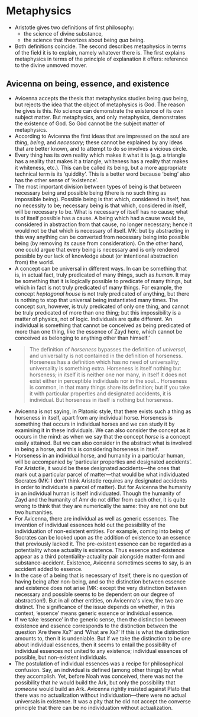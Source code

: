 # Metaphysics

* Aristotle gives two definitions of first philosophy:
  * the science of divine substance,
  * the science that theorizes about being *qua* being.
* Both definitions coincide. The second describes metaphysics in terms of
  the field it is to explain, namely whatever there is. The first explains
  metaphysics in terms of the principle of explanation it offers: reference
  to the divine unmoved mover.

## Avicenna on being, essence, and existence

* Avicenna accepts the thesis that metaphysics studies being *qua* being,
  but rejects the idea that the object of metaphysics is God. The reason he
  gives is this. No science can demonstrate the existence of its own subject
  matter. But metaphysics, and only metaphysics, demonstrates the existence
  of God. So God cannot be the subject matter of metaphysics.
* According to Avicenna the first ideas that are impressed on the soul are
  *thing*, *being*, and *necessary*; these cannot be explained by any ideas
  that are better known, and to attempt to do so involves a vicious circle.
* Every thing has its own reality which makes it what it is (e.g. a triangle
  has a reality that makes it a triangle, whiteness has a reality that makes
  it whiteness, etc.). This can be called its being, but a more appropriate
  technical term is its ‘quiddity’. This is a better word because ‘being’
  also has the other sense of ‘existence’.
* The most important division between types of being is that between
  necessary being and possible being (there is no such thing as impossible
  being). Possible being is that which, considered in itself, has no
  necessity to be; necessary being is that which, considered in itself, will
  be necessary to be. What is necessary of itself has no cause; what is of
  itself possible has a cause. A being which had a cause would be,
  considered in abstraction from that cause, no longer necessary; hence it
  would not be that which is necessary of itself. MK: but by abstracting in
  this way anything can be converted from necessary being into possible
  being (by removing its cause from consideration). On the other hand, one
  could argue that every being is necessary and is only rendered possible by
  our lack of knowledge about (or intentional abstraction from) the world.
* A concept can be universal in different ways. In can be something that is,
  in actual fact, truly predicated of many things, such as *human*. It may
  be something that it is logically possible to predicate of many things,
  but which in fact is not truly predicated of many things. For example, the
  concept *heptagonal house* is not truly predicated of anything, but there
  is nothing to stop that universal being instantiated many times. The
  concept *sun*, however, is truly predicated of only one thing, and cannot
  be truly predicated of more than one thing; but this impossibility is a
  matter of physics, not of logic. Individuals are quite different. ‘An
  individual is something that cannot be conceived as being predicated of
  more than one thing, like the essence of Zayd here, which cannot be
  conceived as belonging to anything other than himself.’
* > The definition of *horseness* bypasses the definition of *universal*, and
  > universality is not contained in the definition of horseness. Horseness
  > has a definition which has no need of universality; universality is
  > something extra. Horseness is itself nothing but horseness; in itself it
  > is neither one nor many, in itself it does not exist either in perceptible
  > individuals nor in the soul… Horseness is common, in that many things
  > share its definition; but if you take it with particular properties and
  > designated accidents, it is individual. But horseness in itself is nothing
  > but horseness.
* Avicenna is not saying, in Platonic style, that there exists such a thing
  as horseness in itself, apart from any individual horse. Horseness is
  something that occurs in individual horses and we can study it by
  examining it in these individuals. We can also consider the concept as it
  occurs in the mind: as when we say that the concept *horse* is a concept
  easily attained. But we can also consider in the abstract what is involved
  in being a horse, and this is considering horseness in itself.
* Horseness in an individual horse, and humanity in a particular human, will
  be accompanied by ‘particular properties and designated accidents’. For
  Aristotle, it would be these designated accidents—the ones that mark out a
  particular parcel of matter—that would be what individuated Socrates (MK:
  I don't think Aristotle requires any designated accidents in order to
  individuate a parcel of matter). But for Avicenna the humanity in an
  individual human is itself individuated. Though the humanity of Zayd and
  the humanity of Amr do not differ from each other, it is quite wrong to
  think that they are numerically the same: they are not one but two
  humanities.
* For Avicenna, there are individual as well as generic essences. The
  invention of individual essences hold out the possibility of the
  individuation of non-existent entities. For example, coming into being of
  Socrates can be looked upon as the addition of existence to an essence
  that previously lacked it. The pre-existent essence can be regarded as a
  potentiality whose actuality is existence. Thus essence and existence
  appear as a third potentiality-actuality pair alongside matter-form and
  substance-accident. Existence, Avicenna sometimes seems to say, is an
  accident added to essence.
* In the case of a being that is necessary of itself, there is no question
  of having being after non-being, and so the distinction between essence
  and existence does not arise (MK: except the very distinction between
  necessary and possible seems to be dependent on our degree of
  abstraction!). But in all other entities, on Avicenna's view, the two are
  distinct. The significance of the issue depends on whether, in this
  context, ‘essence’ means generic essence or individual essence.
* If we take ‘essence’ in the generic sense, then the distinction between
  existence and essence corresponds to the distinction between the question
  ‘Are there Xs?’ and ‘What are Xs?’ If this is what the distinction amounts
  to, then it is undeniable. But if we take the distinction to be one about
  individual essences, then it seems to entail the possibility of individual
  essences not united to any existence; individual essences of possible, but
  non-existent individuals.
* The postulation of individual essences was a recipe for philosophical
  confusion. Say, an individual is defined (among other things) by what they
  accomplish. Yet, before Noah was conceived, there was not the possibility
  that *he* would build the Ark, but only the possibility that *someone*
  would build an Ark. Avicenna rightly insisted against Plato that there was
  no actualization without individuation—there were no actual universals in
  existence. It was a pity that he did not accept the converse principle
  that there can be no individuation without actualization.
